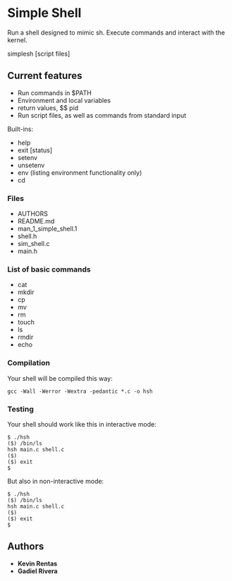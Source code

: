 # Simple Shell

Run a shell designed to mimic sh. Execute commands and interact with the kernel.

simplesh [script files]

## Current features

* Run commands in $PATH
* Environment and local variables
* return values, $$ pid
* Run script files, as well as commands from standard input

Built-ins:
* help
* exit [status]
* setenv
* unsetenv
* env (listing environment functionality only)
* cd

### Files
* AUTHORS
* README.md
* man_1_simple_shell.1
* shell.h
* sim_shell.c
* main.h

### List of basic commands
* cat
* mkdir
* cp
* mv
* rm
* touch
* ls
* rmdir
* echo

### Compilation
Your shell will be compiled this way:

`gcc -Wall -Werror -Wextra -pedantic *.c -o hsh`

### Testing

Your shell should work like this in interactive mode:

```
$ ./hsh
($) /bin/ls
hsh main.c shell.c
($)
($) exit
$
```
But also in non-interactive mode:

```
$ ./hsh
($) /bin/ls
hsh main.c shell.c
($)
($) exit
$
```

## Authors

* **Kevin Rentas**
* **Gadiel Rivera**
